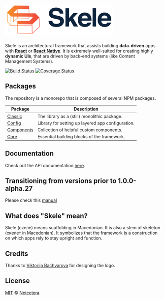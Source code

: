 # <a href="https://netcetera.gitbooks.io/skele/"><img src="logo.png" height="100" alt="Skele Logo" /></a>

Skele is an architectural framework that assists building
**data-driven** apps with **[React](https://facebook.github.io/react/)** or
**[React Native](https://facebook.github.io/react-native/)**.
It is extremely well-suited for creating highly **dynamic UIs**,
that are driven by back-end systems (like Content Management Systems).

[![Build Status](https://img.shields.io/travis/netceteragroup/skele/master.svg?style=flat-square)](https://travis-ci.org/netceteragroup/skele)
[![Coverage Status](https://img.shields.io/coveralls/netceteragroup/skele/master.svg?style=flat-square)](https://coveralls.io/github/netceteragroup/skele?branch=master)

## Packages

The repository is a monorepo that is composed of several NPM packages.

| Package                            | Description                                       |
| ---------------------------------- | ------------------------------------------------- |
| [Classic](/packages/classic)       | The library as a (still) monolithic package.      |
| [Config](/packages/config)         | Library for setting up layered app configuration. |
| [Components](/packages/components) | Collection of helpful custom components.          |
| [Core](/packages/core)             | Essential building blocks of the framework.       |

## Documentation

Check out the API documentation [here](https://netcetera.gitbooks.io/skele/).

## Transitioning from versions prior to 1.0.0-alpha.27

Please check this [manual](./packages/classic/docs/transitioning-from-girders-elements.md)

## What does "Skele" mean?

Skele (скеле) means scaffolding in Macedonian. It is also a stem of skeleton (скелет in Macedonian). It symbolizes that the framework is a construction on which apps rely to stay upright and function.

## Credits

Thanks to [Viktorija Bachvarova](https://www.behance.net/viktorijabachvarova) for designing the logo.

## License

[MIT](./LICENSE) &copy; [Netcetera](https://www.netcetera.com)
